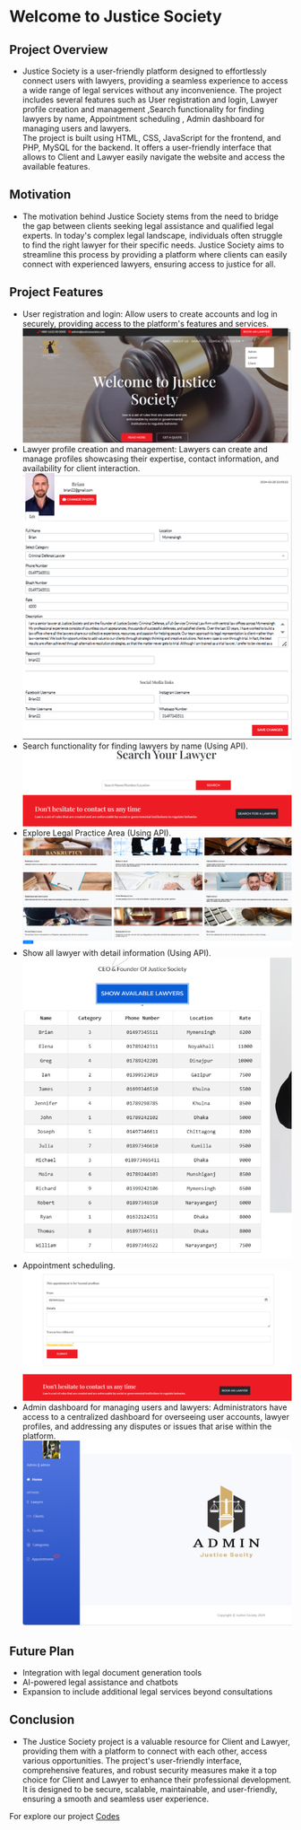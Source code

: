 # Welcome to Justice Society

## Project Overview
* Justice Society is a user-friendly platform designed to effortlessly connect users with lawyers, providing a seamless experience to access a wide range of legal services without any inconvenience. The project includes several features such as User registration and login, Lawyer profile creation and management ,Search functionality for finding lawyers by name,
Appointment scheduling , Admin dashboard for managing users and lawyers.    
The project is built using HTML, CSS, JavaScript for the frontend, and PHP, MySQL for the backend. It offers a user-friendly interface that allows to Client and Lawyer easily navigate the website and access the available features.

## Motivation 
* The motivation behind Justice Society stems from the need to bridge the gap between clients seeking legal assistance and qualified legal experts. In today's complex legal landscape, individuals often struggle to find the right lawyer for their specific needs. Justice Society aims to streamline this process by providing a platform where clients can easily connect with experienced lawyers, ensuring access to justice for all.


## Project Features
* User registration and login: Allow users to create accounts and log in securely, providing
access to the platform's features and services.
![](justice/docs/img/User_log.png)
* Lawyer profile creation and management: Lawyers can create and manage profiles
showcasing their expertise, contact information, and availability for client interaction.
![](justice/docs/img/Profile_management.png)
* Search functionality for finding lawyers by name (Using API).
![](justice/docs/img/search.png)
* Explore Legal Practice Area (Using API).
![](justice/docs/img/legal_area.png)
* Show all lawyer with detail information (Using API).
![](justice/docs/img/show_lawyers.png)
* Appointment scheduling. 
![](justice/docs/img/appointment.png)
* Admin dashboard for managing users and lawyers: Administrators have access
to a centralized dashboard for overseeing user accounts, lawyer profiles, and addressing any
disputes or issues that arise within the platform.
![](justice/docs/img/admin.png)
 

## Future Plan
* Integration with legal document generation tools
* AI-powered legal assistance and chatbots
* Expansion to include additional legal services beyond    consultations

## Conclusion

* The Justice Society project is a valuable resource for Client and Lawyer, providing them
with a platform to connect with each other, access various opportunities. The project's
user-friendly interface, comprehensive features, and robust security measures make it a
top choice for Client and Lawyer to enhance their professional development. It is
designed to be secure, scalable, maintainable, and user-friendly, ensuring a smooth and
seamless user experience.

For explore our project [Codes](https://github.com/TawhidulIslamRupom/SeLabJusticeSociety)
   
